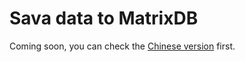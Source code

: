 # Sava data to MatrixDB

Coming soon, you can check the [Chinese version](../../zh_CN/rule/backend_matrixdb) first.
